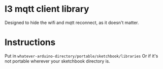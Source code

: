 # I3 mqtt client library

Designed to hide the wifi and mqtt reconnect, as it doesn't matter.


# Instructions

Put in `whatever-arduino-directory/portable/sketchbook/libraries`
Or if it's not portable wherever your sketchbook directory is.
